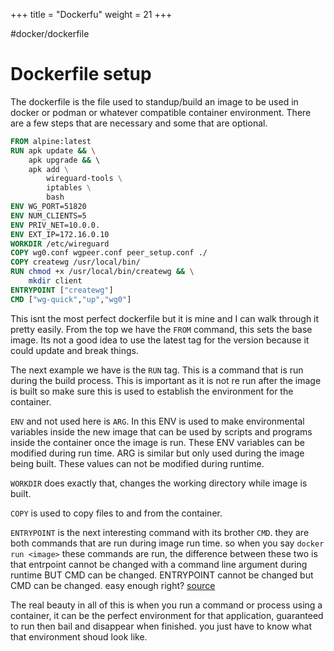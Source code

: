 +++
title = "Dockerfu"
weight = 21
+++

#docker/dockerfile

# Dockerfile setup
The dockerfile is the file used to standup/build an image to be used in docker or podman or whatever compatible container environment. There are a few steps that are necessary and some that are optional. 

```dockerfile
FROM alpine:latest
RUN apk update && \
    apk upgrade && \ 
    apk add \
        wireguard-tools \
        iptables \
        bash
ENV WG_PORT=51820
ENV NUM_CLIENTS=5
ENV PRIV_NET=10.0.0.
ENV EXT_IP=172.16.0.10
WORKDIR /etc/wireguard
COPY wg0.conf wgpeer.conf peer_setup.conf ./
COPY createwg /usr/local/bin/
RUN chmod +x /usr/local/bin/createwg && \
    mkdir client
ENTRYPOINT ["createwg"] 
CMD ["wg-quick","up","wg0"]
```

This isnt the most perfect dockerfile but it is mine and I can walk through it pretty easily. From the top we have the `FROM` command, this sets the base image. Its not a good idea to use the latest tag for the version because it could update and break things.

The next example we have is the `RUN` tag. This is a command that is run during the build process. This is important as it is not re run after the image is built so make sure this is used to establish the environment for the container. 

`ENV` and not used here is `ARG`. In this ENV is used to make environmental variables inside the new image that can be used by scripts and programs inside the container once the image is run. These ENV variables can be modified during run time. ARG is similar but only used during the image being built. These values can not be modified during runtime. 

`WORKDIR` does exactly that, changes the working directory while image is built. 

`COPY` is used to copy files to and from the container.

`ENTRYPOINT` is the next interesting command with its brother `CMD`. they are both commands that are run during image run time. so when you say `docker run <image>` these commands are run, the difference between these two is that entrpoint cannot be changed with a command line argument during runtime BUT CMD can be changed. ENTRYPOINT cannot be changed but CMD can be changed. easy enough right? [source](https://phoenixnap.com/kb/docker-cmd-vs-entrypoint)

The real beauty in all of this is when you run a command or process using a container, it can be the perfect environment for that application, guaranteed to run then bail and disappear when finished. you just have to know what that environment shoud look like.